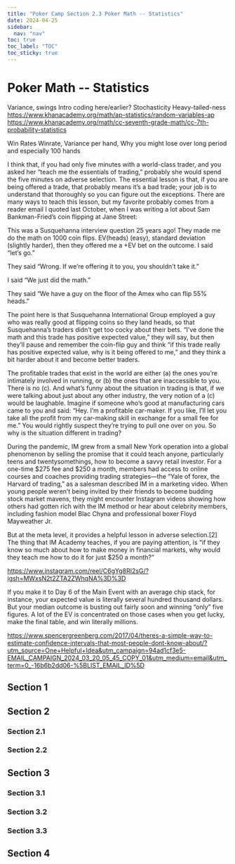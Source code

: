 ```yaml
---
title: "Poker Camp Section 2.3 Poker Math -- Statistics"
date: 2024-04-25
sidebar:
  nav: "nav"
toc: true
toc_label: "TOC"
toc_sticky: true
---
```


# Poker Math -- Statistics
Variance, swings
Intro coding here/earlier? 
Stochasticity
Heavy-tailed-ness
https://www.khanacademy.org/math/ap-statistics/random-variables-ap
https://www.khanacademy.org/math/cc-seventh-grade-math/cc-7th-probability-statistics

Win Rates
Winrate, Variance per hand, Why you might lose over long period and especially 100 hands 

I think that, if you had only five minutes with a world-class trader, and you asked her “teach me the essentials of trading,” probably she would spend the five minutes on adverse selection. The essential lesson is that, if you are being offered a trade, that probably means it’s a bad trade; your job is to understand that thoroughly so you can figure out the exceptions. There are many ways to teach this lesson, but my favorite probably comes from a reader email I quoted last October, when I was writing a lot about Sam Bankman-Fried’s coin flipping at Jane Street:

This was a Susquehanna interview question 25 years ago! They made me do the math on 1000 coin flips. EV(heads) (easy), standard deviation (slightly harder), then they offered me a +EV bet on the outcome. I said “let’s go.”

They said “Wrong. If we’re offering it to you, you shouldn’t take it.”

I said “We just did the math.”

They said “We have a guy on the floor of the Amex who can flip 55% heads.”

The point here is that Susquehanna International Group employed a guy who was really good at flipping coins so they land heads, so that Susquehanna’s traders didn’t get too cocky about their bets. “I’ve done the math and this trade has positive expected value,” they will say, but then they’ll pause and remember the coin-flip guy and think “if this trade really has positive expected value, why is it being offered to me,” and they think a bit harder about it and become better traders.

The profitable trades that exist in the world are either (a) the ones you’re intimately involved in running, or (b) the ones that are inaccessible to you. There is no (c). And what’s funny about the situation in trading is that, if we were talking about just about any other industry, the very notion of a (c) would be laughable. Imagine if someone who’s good at manufacturing cars came to you and said: “Hey. I’m a profitable car-maker. If you like, I’ll let you take all the profit from my car-making skill in exchange for a small fee for me.” You would rightly suspect they’re trying to pull one over on you. So why is the situation different in trading?

During the pandemic, IM grew from a small New York operation into a global phenomenon by selling the promise that it could teach anyone, particularly teens and twentysomethings, how to become a savvy retail investor. For a one-time $275 fee and $250 a month, members had access to online courses and coaches providing trading strategies—the “Yale of forex, the Harvard of trading,” as a salesman described IM in a marketing video. When young people weren’t being invited by their friends to become budding stock market mavens, they might encounter Instagram videos showing how others had gotten rich with the IM method or hear about celebrity members, including fashion model Blac Chyna and professional boxer Floyd Mayweather Jr. 

But at the meta level, it provides a helpful lesson in adverse selection.[2] The thing that IM Academy teaches, if you are paying attention, is “if they know so much about how to make money in financial markets, why would they teach me how to do it for just $250 a month?” 

https://www.instagram.com/reel/C6gYg8RI2sG/?igsh=MWxsN2t2ZTA2ZWhqNA%3D%3D 

If you make it to Day 6 of the Main Event with an average chip stack, for instance, your expected value is literally several hundred thousand dollars. But your median outcome is busting out fairly soon and winning “only” five figures. A lot of the EV is concentrated on those cases when you get lucky, make the final table, and win literally millions.

https://www.spencergreenberg.com/2017/04/theres-a-simple-way-to-estimate-confidence-intervals-that-most-people-dont-know-about/?utm_source=One+Helpful+Idea&utm_campaign=94ad1cf3e5-EMAIL_CAMPAIGN_2024_03_20_05_45_COPY_01&utm_medium=email&utm_term=0_-16b6b2dd06-%5BLIST_EMAIL_ID%5D

## Section 1

## Section 2
### Section 2.1
### Section 2.2


## Section 3
### Section 3.1
### Section 3.2
### Section 3.3

## Section 4
